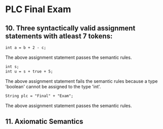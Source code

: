 # PLC Final Exam

## 10. Three syntactically valid assignment statements with atleast 7 tokens:
```txt
int a = b + 2 - c;
```
The above assignment statement passes the semantic rules. 

```txt
int s;
int u = s + true + 5;
```
The above assignment statement fails the semantic rules because a type 'boolean' cannot be assigned to the type 'int'.

```txt
String plc = "Final" + "Exam";
```
The above assignment statement passes the semantic rules.


## 11. Axiomatic Semantics 

